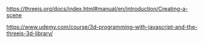 https://threejs.org/docs/index.html#manual/en/introduction/Creating-a-scene

https://www.udemy.com/course/3d-programming-with-javascript-and-the-threejs-3d-library/